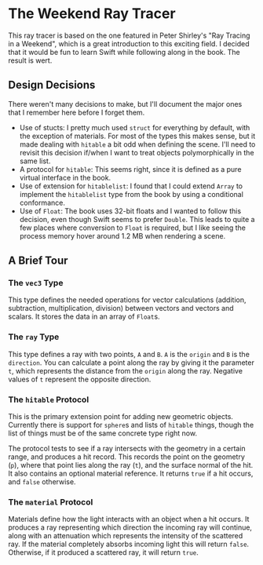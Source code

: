 #  The Weekend Ray Tracer
This ray tracer is based on the one featured in Peter Shirley's "Ray Tracing in a Weekend", which is a great introduction to this exciting field. I decided that it would be fun to learn Swift while following along in the book. The result is wert.

## Design Decisions
There weren't many decisions to make, but I'll document the major ones that I remember here before I forget them.

* Use of stucts: I pretty much used `struct` for everything by default, with the exception of materials. For most of the types this makes sense, but it made dealing with `hitable` a bit odd when defining the scene. I'll need to revisit this decision if/when I want to treat objects polymorphically in the same list.
* A protocol for `hitable`: This seems right, since it is defined as a pure virtual interface in the book.
* Use of extension for `hitablelist`: I found that I could extend `Array` to implement the `hitablelist` type from the book by using a conditional conformance.
* Use of `Float`: The book uses 32-bit floats and I wanted to follow this decision, even though Swift seems to prefer `Double`. This leads to quite a few places where conversion to `Float` is required, but I like seeing the process memory hover around 1.2 MB when rendering a scene.

## A Brief Tour

### The `vec3` Type

This type defines the needed operations for vector calculations (addition, subtraction, multiplication, division) between vectors and vectors and scalars. It stores the data in an array of `Float`s.

### The `ray` Type

This type defines a ray with two points, `A` and `B`. `A` is the `origin` and `B` is the `direction`. You can calculate a point along the ray by giving it the parameter `t`, which represents the distance from the `origin` along the ray. Negative values of `t` represent the opposite direction.

### The `hitable` Protocol

This is the primary extension point for adding new geometric objects. Currently there is support for `sphere`s and lists of `hitable` things, though the list of things must be of the same concrete type right now.

The protocol tests to see if a ray intersects with the geometry in a certain range, and produces a hit record. This records the point on the geometry (`p`), where that point lies along the ray (`t`), and the surface normal of the hit. It also contains an optional material reference. It returns `true` if a hit occurs, and `false` otherwise.

### The `material` Protocol

Materials define how the light interacts with an object when a hit occurs. It produces a ray representing which direction the incoming ray will continue, along with an attenuation which represents the intensity of the scattered ray. If the material completely absorbs incoming light this will return `false`. Otherwise, if it produced a scattered ray, it will return `true`.



